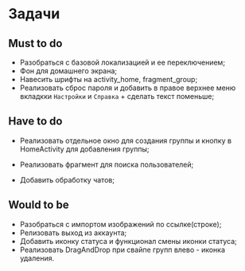 # Задачи

## Must to do

- Разобраться с базовой локализацией и ее переключением;
- Фон для домашнего экрана;
- Навесить шрифты на activity_home, fragment_group;
- Реализовать сброс пароля и добавить в правое верхнее меню вкладкки `Настройки` и `Справка` + сделать текст поменьше;

## Have to do

- Реализовать отдельное окно для создания группы и кнопку в HomeActivity для добавления группы;
- Реализовать фрагмент для поиска пользователей;

- Добавить обработку чатов;

## Would to be

- Разобраться с импортом изображений по ссылке(строке);
- Релизовать выход из аккаунта;
- Добавить иконку статуса и функционал смены иконки статуса;
- Реализовать DragAndDrop при свайпе групп влево - иконка удаления.
